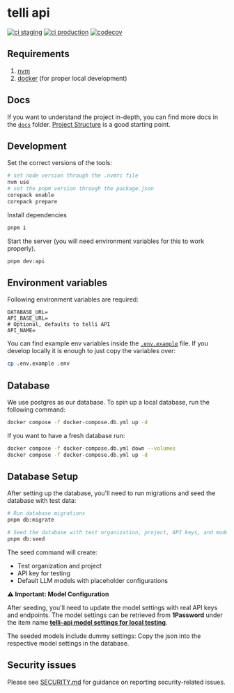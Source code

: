 # telli api

[![ci staging](https://github.com/FWU-DE/telli-api/actions/workflows/docker-staging.yml/badge.svg)](https://github.com/FWU-DE/telli-api/actions/workflows/docker-staging.yml)
[![ci production](https://github.com/FWU-DE/telli-api/actions/workflows/docker-production.yml/badge.svg)](https://github.com/FWU-DE/telli-api/actions/workflows/docker-production.yml)
[![codecov](https://codecov.io/github/FWU-DE/telli-api/graph/badge.svg?token=CHKGFGD0AF)](https://codecov.io/github/FWU-DE/telli-api)

## Requirements

1. [nvm](https://github.com/nvm-sh/nvm)
2. [docker](https://docs.docker.com/engine/install/) (for proper local development)

## Docs

If you want to understand the project in-depth, you can find more docs in the [`docs`](./docs) folder.
[Project Structure](./docs/project-structure.md) is a good starting point.

## Development

Set the correct versions of the tools:

```sh
# set node version through the .nvmrc file
nvm use
# set the pnpm version through the package.json
corepack enable
corepack prepare
```

Install dependencies

```sh
pnpm i
```

Start the server (you will need environment variables for this to work properly).

```sh
pnpm dev:api
```

## Environment variables

Following environment variables are required:

```.env
DATABASE_URL=
API_BASE_URL=
# Optional, defaults to telli API
API_NAME=
```

You can find example env variables inside the [`.env.example`](./.env.example) file.
If you develop locally it is enough to just copy the variables over:

```sh
cp .env.example .env
```

## Database

We use postgres as our database.
To spin up a local database, run the following command:

```sh
docker compose -f docker-compose.db.yml up -d
```

If you want to have a fresh database run:

```sh
docker compose -f docker-compose.db.yml down --volumes
docker compose -f docker-compose.db.yml up -d
```

## Database Setup

After setting up the database, you'll need to run migrations and seed the database with test data:

```sh
# Run database migrations
pnpm db:migrate

# Seed the database with test organization, project, API keys, and models
pnpm db:seed
```

The seed command will create:

- Test organization and project
- API key for testing
- Default LLM models with placeholder configurations

**⚠️ Important: Model Configuration**

After seeding, you'll need to update the model settings with real API keys and endpoints. The model settings can be retrieved from **1Password** under the item name **[telli-api model settings for local testing](https://start.1password.com/open/i?a=UWYBPUFO5NFK7AJEKCVW56JBOQ&v=ixer5vuqkawipava543m2wxks4&i=cixnv7jghs3fz56vmjk5f55kcq&h=fwuggmbh.1password.eu)**.

The seeded models include dummy settings:
Copy the json into the respective model settings in the database.

## Security issues

Please see [SECURITY.md](SECURITY.md) for guidance on reporting security-related issues.
